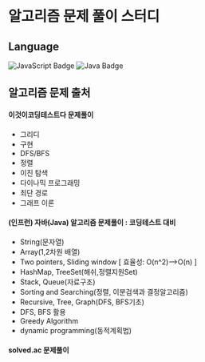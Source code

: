 # 알고리즘 문제 풀이 스터디
## Language
![JavaScript Badge](https://img.shields.io/badge/JavaScript-F7DF1E?style=flat-square&logo=JavaScript&logoColor=black)
![Java Badge](https://img.shields.io/badge/Java-007396?style=flat-square&logo=Java&logoColor=red)
## 알고리즘 문제 출처
#### 이것이코딩테스트다 문제풀이
* 그리디
* 구현
* DFS/BFS
* 정렬
* 이진 탐색
* 다이나믹 프로그래밍
* 최단 경로
* 그래프 이론

#### (인프런) 자바(Java) 알고리즘 문제풀이 : 코딩테스트 대비
* String(문자열)
* Array(1,2차원 배열)
* Two pointers, Sliding window [ 효율성: O(n^2)-->O(n) ]
* HashMap, TreeSet(해쉬,정렬지원Set)
* Stack, Queue(자료구조)
* Sorting and Searching(정렬, 이분검색과 결정알고리즘)
* Recursive, Tree, Graph(DFS, BFS기초)
* DFS, BFS 활용
* Greedy Algorithm
* dynamic programming(동적계획법)

#### solved.ac 문제풀이
